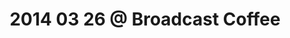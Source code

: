 ---
layout: blog
title: 2014 03 26 @ Broadcast Coffee
category: blog
lat: 47.60165
lng: -122.30624
altitude: 82.2
image: https://s3-us-west-2.amazonaws.com/worldcup14/2014-03-26 09:01:06 PDT.jpg
observation: 20140326090106PDT
---